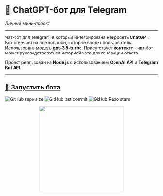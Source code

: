 # :small_orange_diamond: ChatGPT-бот для Telegram
*Личный мини-проект*
______

Чат-бот для Telegram, в который интегрирована нейросеть **ChatGPT**. Бот отвечает на все вопросы, которые вводит пользователь.
Использована модель **gpt-3.5-turbo**. Присутствует **контекст** - чат-бот может руководствоваться историей чата для генерации ответа.
    
Проект реализован на **Node.js** с использованием **OpenAI API** и **Telegram Bot API**.

______

[:link: Запустить бота](https://t.me/gpt_uzor_bot)  
------
![GitHub repo size](https://img.shields.io/github/repo-size/uzornakovre/chatgpt-tlgrm-bot?color=yellow&style=flat-square) ![GitHub last commit](https://img.shields.io/github/last-commit/uzornakovre/chatgpt-tlgrm-bot?color=blue&style=flat-square) ![GitHub Repo stars](https://img.shields.io/github/stars/uzornakovre/chatgpt-tlgrm-bot?color=pink&style=flat-square)  

<div align="center">
  <a href="https://t.me/gpt_uzor_bot" target="_blank"><img width=280 src="https://i.ibb.co/Kwm13b1/IMG-7129.jpg" /></a>
</div>
